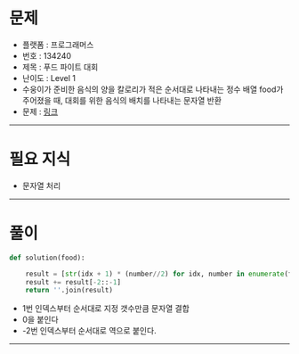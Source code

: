 # 문제
- 플랫폼 : 프로그래머스
- 번호 : 134240
- 제목 : 푸드 파이트 대회
- 난이도 : Level 1
- 수웅이가 준비한 음식의 양을 칼로리가 적은 순서대로 나타내는 정수 배열 food가 주어졌을 때, 대회를 위한 음식의 배치를 나타내는 문자열 반환
- 문제 : <a href="https://school.programmers.co.kr/learn/courses/30/lessons/134240" target="_blank">링크</a>

---

# 필요 지식
- 문자열 처리

---

# 풀이
```python
def solution(food):

    result = [str(idx + 1) * (number//2) for idx, number in enumerate(food[1:])] + ['0']
    result += result[-2::-1]
    return ''.join(result)
```
- 1번 인덱스부터 순서대로 지정 갯수만큼 문자열 결합
- 0을 붙인다
- -2번 인덱스부터 순서대로 역으로 붙인다.

---
